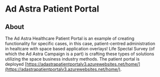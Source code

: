 # Ad Astra Patient Portal
## About

The Ad Astra Healthcare Patient Portal is an example of creating functionality for specific cases, in this case, patient-centred administration in healtcare with space based application overlays!  Life Spectal Survey (of which the Ad Astra Campaign is a part) is crafting these types of solutions utilizing the space business industry methods. The patient portal is deployed [https://adastrapatientportalv3.azurewebsites.net/home/](https://adastrapatientportalv3.azurewebsites.net/home/).
